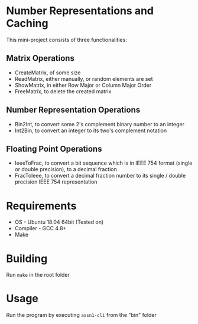# Number Representations and Caching
This mini-project consists of three functionalities:

## Matrix Operations
* CreateMatrix, of some size
* ReadMatrix, either manually, or random elements are set
* ShowMatrix, in either Row Major or Column Major Order
* FreeMatrix, to delete the created matrix

## Number Representation Operations
* Bin2Int, to convert some 2's complement binary number to an integer
* Int2Bin, to convert an integer to its two's complement notation

## Floating Point Operations
* IeeeToFrac, to convert a bit sequence which is in IEEE 754 format (single or double precision), to a decimal fraction
* FracToIeee, to convert a decimal fraction number to its single / double precision IEEE 754 representation

# Requirements
* OS - Ubuntu 18.04 64bit (Tested on)
* Compiler - GCC 4.8+
* Make

# Building
Run `make` in the root folder

# Usage
Run the program by executing `assn1-cli` from the "bin" folder
